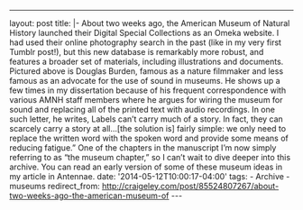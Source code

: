 ---
layout: post 
title: |- About two weeks ago, the American Museum of Natural History launched their Digital Special Collections as an Omeka website. I had used their online photography search in the past (like in my very first Tumblr post!), but this new database is remarkably more robust, and features a broader set of materials, including illustrations and documents. Pictured above is Douglas Burden, famous as a nature filmmaker and less famous as an advocate for the use of sound in museums. He shows up a few times in my dissertation because of his frequent correspondence with various AMNH staff members where he argues for wiring the museum for sound and replacing all of the printed text with audio recordings. In one such letter, he writes, Labels can’t carry much of a story. In fact, they can scarcely carry a story at all…[the solution is] fairly simple: we only need to replace the written word with the spoken word and provide some means of reducing fatigue.” One of the chapters in the manuscript I’m now simply referring to as “the museum chapter,” so I can’t wait to dive deeper into this archive. You can read an early version of some of these museum ideas in my article in Antennae. 
date: '2014-05-12T10:00:17-04:00' 
tags: - Archive - museums 
redirect_from: http://craigeley.com/post/85524807267/about-two-weeks-ago-the-american-museum-of 
--- []()
